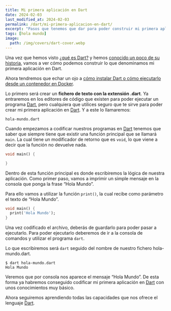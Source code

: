 ```yaml
---
title: Mi primera aplicación en Dart
date: 2024-02-03
last_modified_at: 2024-02-03
permalink: /dart/mi-primera-aplicacion-en-dart/
excerpt: "Pasos que tenemos que dar para poder construir mi primera aplicación en Dart que nos muestre por consola la frase “Hola Mundo”."
tags: [hola mundo]
image:
  path: /img/covers/dart-cover.webp
---
```


Una vez que hemos visto [¿qué es Dart?](https://www.manualweb.net/dart/introduccion-a-dart/) y hemos [conocido un poco de su historia](https://www.manualweb.net/dart/historia-de-dart/), vamos a ver cómo podemos construir lo que denominamos mi primera aplicación en Dart.


Ahora tendremos que echar un ojo a [cómo instalar Dart o cómo ejecutarlo desde un contenedor en Docker](https://www.manualweb.net/dart/instalar-dart/).


Lo primero será crear un **fichero de texto con la extensión .dart**. Ya entraremos en los editores de código que existen para poder ejecutar un programa [Dart](https://www.manualweb.net/dart/), pero cualquiera que utilices seguro que te sirve para poder crear mi primera aplicación en [Dart](https://www.manualweb.net/dart/). Y a este lo llamaremos:


```shell
hola-mundo.dart
```


Cuando empezamos a codificar nuestros programas en [Dart](https://www.manualweb.net/dart/) tenemos que saber que siempre tiene que existir una función principal que se llamará `main`. La cual tiene un modificador de retorno que es `void`, lo que viene a decir que la función no devuelve nada.


```dart
void main() {

}
```


Dentro de esta función principal es donde escribiremos la lógica de nuestra aplicación. Como primer paso, vamos a imprimir un simple mensaje en la consola que ponga la frase “Hola Mundo”.


Para ello vamos a utilizar la función `print()`, la cual recibe como parámetro el texto de “Hola Mundo”.


```dart
void main() {
  print('Hola Mundo');
}
```


Una vez codificado el archivo, deberás de guardarlo para poder pasar a ejecutarlo. Para poder ejecutarlo deberemos de ir a la consola de comandos y utilizar el programa `dart`.


Lo que escribiremos será `dart` seguido del nombre de nuestro fichero hola-mundo.dart.


```shell
$ dart hola-mundo.dart
Hola Mundo
```


Veremos que por consola nos aparece el mensaje “Hola Mundo”. De esta forma ya habremos conseguido codificar mi primera aplicación en [Dart](https://www.manualweb.net/dart/) con unos conocimientos muy básico.


Ahora seguiremos aprendiendo todas las capacidades que nos ofrece el lenguaje [Dart](https://www.manualweb.net/dart/).

